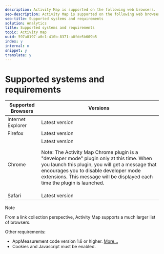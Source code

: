 ```yaml
---
description: Activity Map is supported on the following web browsers.
seo-description: Activity Map is supported on the following web browsers.
seo-title: Supported systems and requirements
solution: Analytics
title: Supported systems and requirements
topic: Activity map
uuid: 597a0197-a0c1-410b-8371-a0fde5b609b5
index: y
internal: n
snippet: y
translate: y
---
```


# Supported systems and requirements



<table id="table_F108A48A7C3C4E70AD11D8F09BE0D701"> 
 <thead> 
  <tr> 
   <th colname="col1" class="entry"> Supported Browsers </th> 
   <th colname="col2" class="entry"> Versions </th> 
  </tr> 
 </thead>
 <tbody> 
  <tr> 
   <td colname="col1"> Internet Explorer </td> 
   <td colname="col2"> Latest version </td> 
  </tr> 
  <tr> 
   <td colname="col1"> Firefox </td> 
   <td colname="col2"> Latest version </td> 
  </tr> 
  <tr> 
   <td colname="col1"> Chrome </td> 
   <td colname="col2">Latest version <p>Note:  The Activity Map Chrome plugin is a "developer mode" plugin only at this time. When you launch this plugin, you will get a message that encourages you to disable developer mode extensions. This message will be displayed each time the plugin is launched. </p> </td> 
  </tr> 
  <tr> 
   <td colname="col1"> Safari </td> 
   <td colname="col2"> Latest version </td> 
  </tr> 
 </tbody> 
</table>



>[!NOTE]
>
>From a link collection perspective, Activity Map supports a much larger list of browsers.

Other requirements: 

* AppMeasurement code version 1.6 or higher. [ More... ](activitymap-enable.md#concept_4C5A1178C8E040B99CAE7A25473E67D6)
* Cookies and Javascript must be enabled.
